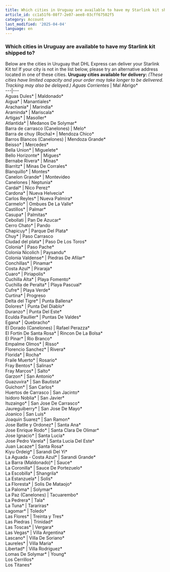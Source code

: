 ```yaml
---
title: Which cities in Uruguay are available to have my Starlink kit shipped to?
article_id: cc1a51f6-08f7-2e07-aee8-03cff67502f5
category: Account
last_modified: '2025-04-04'
language: en
---
```


### Which cities in Uruguay are available to have my Starlink kit shipped to?
Below are the cities in Uruguay that DHL Express can deliver your Starlink Kit to! If your city is not in the list below, please try an alternative address located in one of these cities.
**Uruguay cities available for delivery:**
*(These cities have limited capacity and your order may take longer to be delivered. Tracking may also be delayed.)
Aguas Corrientes* | Mal Abrigo*  
---|---  
Aguas Dules* | Maldonado*  
Aigua* | Manantiales*  
Arachania* | Marindia*  
Araminda* | Mariscala*  
Artigas* | Masoller*  
Atlantida* | Medanos De Solymar*  
Barra de carrasco (Canelones) | Melo*  
Barra de chuy (Rocha)* | Mendoza Chico*  
Barros Blancos (Canelones) | Mendoza Grande*  
Beisso* | Mercedes*  
Bella Union* | Miguelete*  
Bello Horizonte* | Migues*  
Bernabe Rivera* | Minas*  
Biarritz* | Minas De Corrales*  
Blanquillo* | Montes*  
Canelon Grande* | Montevideo  
Canelones | Neptunia*  
Cardal* | Nico Perez*  
Cardona* | Nueva Helvecia*  
Carlos Reyles* | Nueva Palmira*  
Carmelo* | Ombues De La Valle*  
Castillos* | Palmar*  
Casupa* | Palmitas*  
Cebollati | Pan De Azucar*  
Cerro Chato* | Pando  
Chapicuy* | Parque Del Plata*  
Chuy* | Paso Carrasco  
Ciudad del plata* | Paso De Los Toros*  
Colonia* | Paso Pache*  
Colonia Nicolich | Paysandu*  
Colonia Valdense* | Piedras De Afilar*  
Conchillas* | Pinamar*  
Costa Azul* | Piraraja*  
Cuaro* | Piriapolis*  
Cuchilla Alta* | Playa Fomento*  
Cuchilla de Peralta* | Playa Pascual*  
Cufre* | Playa Verde*  
Curtina* | Progreso  
Delta del Tigre* | Punta Ballena*  
Dolores* | Punta Del Diablo*  
Duranzo* | Punta Del Este*  
Eculda Paullier* | Puntas De Valdes*  
Egana* | Quebracho*  
El Dorado (Canelones) | Rafael Perazza*  
El Fortin De Santa Rosa* | Rincon De La Bolsa*  
El Pinar* | Rio Branco*  
Empalme Olmos* | Risso*  
Florencio Sanchez* | Rivera*  
Florida* | Rocha*  
Fraile Muerto* | Rosario*  
Fray Bentos* | Salinas*  
Fray Marcos* | Salto*  
Garzon* | San Antonio*  
Guazuvira* | San Bautista*  
Guichon* | San Carlos*  
Huertos de Carrasco | San Jacinto*  
Isidoro Noblia* | San Javier*  
Ituzaingo* | San Jose De Carrasco*  
Jaureguiberry* | San Jose De Mayo*  
Joanico | San Luis*  
Joaquin Suarez* | San Ramon*  
Jose Batlle y Ordonez* | Santa Ana*  
Jose Enrique Rodo* | Santa Clara De Olimar*  
Jose Ignacio* | Santa Lucia*  
Jose Pedro Varela* | Santa Lucia Del Este*  
Juan Lacaze* | Santa Rosa*  
Kiyu Ordeig* | Sarandi Del Yi*  
La Aguada - Costa Azul* | Sarandi Grande*  
La Barra (Maldonado)* | Sauce*  
La Coronilla* | Sauce De Portezuelo*  
La Escobilla* | Shangrila*  
La Estanzuela* | Solis*  
La Floresta* | Solis De Mataojo*  
La Paloma* | Solymar*  
La Paz (Canelones) | Tacuarembo*  
La Pedrera* | Tala*  
La Tuna* | Tarariras*  
Lagomar* | Toledo*  
Las Flores* | Treinta y Tres*  
Las Piedras | Trinidad*  
Las Toscas* | Vergara*  
Las Vegas* | Villa Argentina*  
Lascano* | Villa De Soriano*  
Laureles* | Villa Maria*  
Libertad* | Villa Rodriguez*  
Lomas De Solymar* | Young*  
Los Cerrillos*  
Los Titanes*  